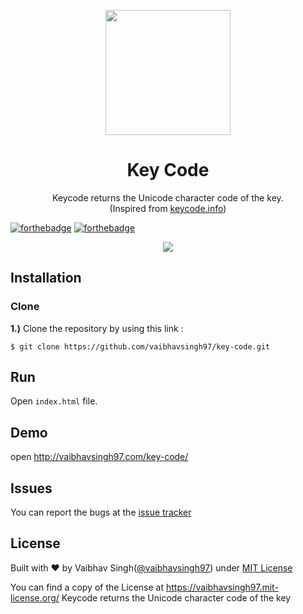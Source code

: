 <p align="center">
  <img height="200" src="assets/images/keyboard.png">
</p>

<h1 align="center">Key Code</h1>
<p align="center">Keycode returns the Unicode character code of the key.<br> (Inspired from <a href="http://keycode.info">keycode.info</a>)</p>


[![forthebadge](https://forthebadge.com/images/badges/built-with-love.svg)](https://forthebadge.com) [![forthebadge](https://forthebadge.com/images/badges/made-with-javascript.svg)](https://forthebadge.com)

<p align="center">
  <img src="assets/gifs/demo.gif">
</p>

## Installation

### Clone

**1.)** Clone the repository by using this link :

```
$ git clone https://github.com/vaibhavsingh97/key-code.git
```

## Run

Open `index.html` file.

## Demo

open http://vaibhavsingh97.com/key-code/

## Issues

You can report the bugs at the [issue tracker](https://github.com/vaibhavsingh97/key-code/issues)

## License

Built with ♥ by Vaibhav Singh([@vaibhavsingh97](https://github.com/vaibhavsingh97)) under [MIT License](https://vaibhavsingh97.mit-license.org/)

You can find a copy of the License at <https://vaibhavsingh97.mit-license.org/>
Keycode returns the Unicode character code of the key
